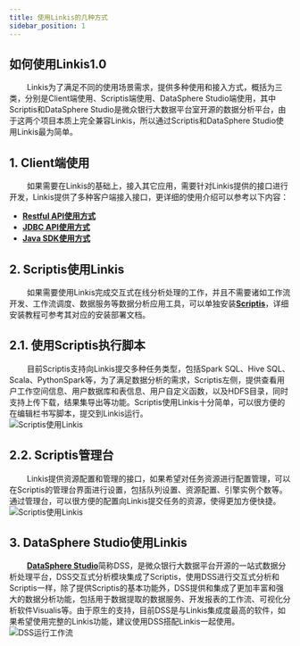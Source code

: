 ```yaml
---
title: 使用Linkis的几种方式
sidebar_position: 1
---
```


## 如何使用Linkis1.0  
&nbsp;&nbsp;&nbsp;&nbsp;&nbsp;&nbsp;&nbsp;&nbsp;Linkis为了满足不同的使用场景需求，提供多种使用和接入方式，概括为三类，分别是Client端使用、Scriptis端使用、DataSphere Studio端使用，其中Scriptis和DataSphere Studio是微众银行大数据平台室开源的数据分析平台，由于这两个项目本质上完全兼容Linkis，所以通过Scriptis和DataSphere Studio使用Linkis最为简单。  
## 1. Client端使用  

&nbsp;&nbsp;&nbsp;&nbsp;&nbsp;&nbsp;&nbsp;&nbsp;如果需要在Linkis的基础上，接入其它应用，需要针对Linkis提供的接口进行开发，Linkis提供了多种客户端接入接口，更详细的使用介绍可以参考以下内容：  
- [**Restful API使用方式**](./../API_Documentations/Linkis任务提交执行RestAPI文档.md)
- [**JDBC API使用方式**](./../API_Documentations/任务提交执行JDBC_API文档.md)
- [**Java SDK使用方式**](./../User_Manual/Linkis1.0用户使用文档.md)
## 2. Scriptis使用Linkis
&nbsp;&nbsp;&nbsp;&nbsp;&nbsp;&nbsp;&nbsp;&nbsp;如果需要使用Linkis完成交互式在线分析处理的工作，并且不需要诸如工作流开发、工作流调度、数据服务等数据分析应用工具，可以单独安装[**Scriptis**](https://github.com/WeBankFinTech/Scriptis)，详细安装教程可参考其对应的安装部署文档。  
## 2.1. 使用Scriptis执行脚本
&nbsp;&nbsp;&nbsp;&nbsp;&nbsp;&nbsp;&nbsp;&nbsp;目前Scriptis支持向Linkis提交多种任务类型，包括Spark SQL、Hive SQL、Scala、PythonSpark等，为了满足数据分析的需求，Scriptis左侧，提供查看用户工作空间信息、用户数据库和表信息、用户自定义函数，以及HDFS目录，同时支持上传下载，结果集导出等功能。Scriptis使用Linkis十分简单，可以很方便的在编辑栏书写脚本，提交到Linkis运行。  
![Scriptis使用Linkis](/Images-zh/EngineUsage/sparksql-run.png)
## 2.2. Scriptis管理台
&nbsp;&nbsp;&nbsp;&nbsp;&nbsp;&nbsp;&nbsp;&nbsp;Linkis提供资源配置和管理的接口，如果希望对任务资源进行配置管理，可以在Scriptis的管理台界面进行设置，包括队列设置、资源配置、引擎实例个数等。通过管理台，可以很方便的配置向Linkis提交任务的资源，使得更加方便快捷。  
![Scriptis使用Linkis](/Images-zh/EngineUsage/queue-set.png)

## 3. DataSphere Studio使用Linkis
&nbsp;&nbsp;&nbsp;&nbsp;&nbsp;&nbsp;&nbsp;&nbsp;[**DataSphere Studio**](https://github.com/WeBankFinTech/DataSphereStudio)简称DSS，是微众银行大数据平台开源的一站式数据分析处理平台，DSS交互式分析模块集成了Scriptis，使用DSS进行交互式分析和Scriptis一样，除了提供Scriptis的基本功能外，DSS提供和集成了更加丰富和强大的数据分析功能，包括用于数据提取的数据服务、开发报表的工作流、可视化分析软件Visualis等。由于原生的支持，目前DSS是与Linkis集成度最高的软件，如果希望使用完整的Linkis功能，建议使用DSS搭配Linkis一起使用。  
![DSS运行工作流](/Images-zh/EngineUsage/workflow.png)
